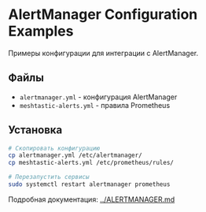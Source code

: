 # AlertManager Configuration Examples

Примеры конфигурации для интеграции с AlertManager.

## Файлы

- `alertmanager.yml` - конфигурация AlertManager
- `meshtastic-alerts.yml` - правила Prometheus

## Установка

```bash
# Скопировать конфигурацию
cp alertmanager.yml /etc/alertmanager/
cp meshtastic-alerts.yml /etc/prometheus/rules/

# Перезапустить сервисы
sudo systemctl restart alertmanager prometheus
```

Подробная документация: [../ALERTMANAGER.md](../en/ALERTMANAGER.md)
